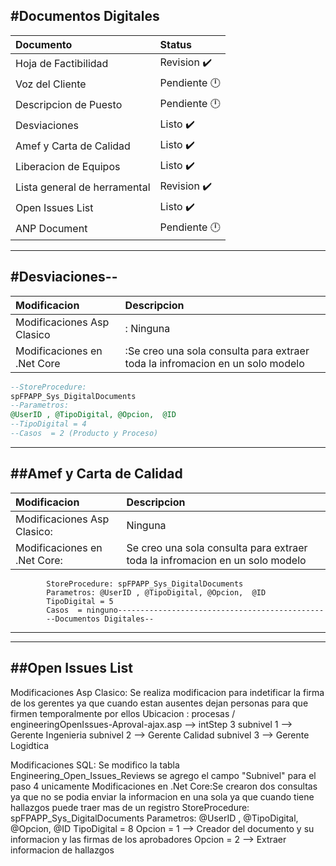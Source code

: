 
#Documentos Digitales
---


| Documento      | Status |
| :---        |           :--- |
|Hoja de Factibilidad|Revision :heavy_check_mark:| 
|Voz del Cliente|Pendiente :clock12:|
|Descripcion de Puesto|Pendiente :clock12:|
|Desviaciones|Listo :heavy_check_mark:|
|Amef  y Carta de Calidad|Listo :heavy_check_mark:|
|Liberacion de Equipos|Listo :heavy_check_mark:|
|Lista general de herramental|Revision :heavy_check_mark:|
|Open Issues List|Listo :heavy_check_mark:|
|ANP Document|Pendiente :clock12:|

-----------------
#Desviaciones--
----------------
| Modificacion | Descripcion |
| :---         |        :--- |
|Modificaciones Asp Clasico|: Ninguna|
|Modificaciones en .Net Core|:Se creo una sola consulta para extraer toda la infromacion en un solo modelo|

``` sql
--StoreProcedure: 
spFPAPP_Sys_DigitalDocuments
--Parametros: 
@UserID , @TipoDigital, @Opcion,  @ID
--TipoDigital = 4
--Casos  = 2 (Producto y Proceso)
```
---
##Amef  y Carta de Calidad 
---
| Modificacion | Descripcion |
| :---         |        :--- |
|Modificaciones Asp Clasico:| Ninguna
|Modificaciones en .Net Core:|Se creo una sola consulta para extraer toda la infromacion en un solo modelo|
            StoreProcedure: spFPAPP_Sys_DigitalDocuments
            Parametros: @UserID , @TipoDigital, @Opcion,  @ID
            TipoDigital = 5
            Casos  = ninguno----------------------------------------------
            --Documentos Digitales--
----------------------------------------------

---
##Open Issues List
---
Modificaciones Asp Clasico:  Se realiza modificacion para indetificar la firma de los gerentes ya que cuando estan ausentes dejan personas para que firmen temporalmente por ellos
                Ubicacion : procesas / engineeringOpenIssues-Aproval-ajax.asp --> intStep 3 
                            subnivel 1 --> Gerente Ingenieria
                            subnivel 2 --> Gerente Calidad
                            subnivel 3 --> Gerente Logidtica 

Modificaciones SQL: Se modifico la tabla Engineering_Open_Issues_Reviews se agrego el campo "Subnivel" para el paso 4 unicamente
Modificaciones en .Net Core:Se crearon dos consultas ya que no se podia enviar la informacion en una sola ya que cuando tiene hallazgos puede traer mas de un registro
            StoreProcedure: spFPAPP_Sys_DigitalDocuments
            Parametros: @UserID , @TipoDigital, @Opcion,  @ID
            TipoDigital = 8
            Opcion = 1 --> Creador del documento y su informacion y las firmas de los aprobadores
            Opcion = 2 --> Extraer informacion de hallazgos
            





            
